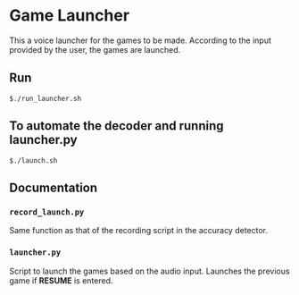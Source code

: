 # Game Launcher

This a voice launcher for the games to be made. According to the input provided by the user, the games are launched.

## Run
```
$./run_launcher.sh
```
## To automate the decoder and running launcher.py
```
$./launch.sh
```

## Documentation

### `record_launch.py`

Same function as that of the recording script in the accuracy detector.

### `launcher.py`

Script to launch the games based on the audio input. Launches the previous game if **RESUME** is entered.
 
